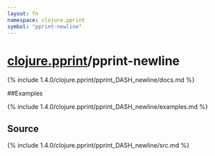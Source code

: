 ```yaml
---
layout: fn
namespace: clojure.pprint
symbol: "pprint-newline"
---
```


# [clojure.pprint](../)/pprint-newline

{% include 1.4.0/clojure.pprint/pprint_DASH_newline/docs.md %}

##Examples

{% include 1.4.0/clojure.pprint/pprint_DASH_newline/examples.md %}
## Source
{% include 1.4.0/clojure.pprint/pprint_DASH_newline/src.md %}

